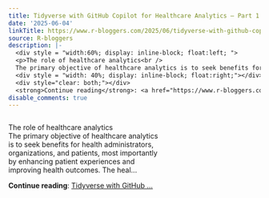 ```yaml
---
title: Tidyverse with GitHub Copilot for Healthcare Analytics – Part 1
date: '2025-06-04'
linkTitle: https://www.r-bloggers.com/2025/06/tidyverse-with-github-copilot-for-healthcare-analytics-part-1/
source: R-bloggers
description: |-
  <div style = "width:60%; display: inline-block; float:left; ">
  <p>The role of healthcare analytics<br />
  The primary objective of healthcare analytics is to seek benefits for health administrators, organizations, and patients, most importantly by enhancing patient experiences and improving health outcomes. The heal...</p></div>
  <div style = "width: 40%; display: inline-block; float:right;"></div>
  <div style="clear: both;"></div>
  <strong>Continue reading</strong>: <a href="https://www.r-bloggers.com/2025/06/tidyverse-with-github-copilot-for-healthcare-analytics-part-1/">Tidyverse with GitHub ...
disable_comments: true
---
```

<div style = "width:60%; display: inline-block; float:left; ">
<p>The role of healthcare analytics<br />
The primary objective of healthcare analytics is to seek benefits for health administrators, organizations, and patients, most importantly by enhancing patient experiences and improving health outcomes. The heal...</p></div>
<div style = "width: 40%; display: inline-block; float:right;"></div>
<div style="clear: both;"></div>
<strong>Continue reading</strong>: <a href="https://www.r-bloggers.com/2025/06/tidyverse-with-github-copilot-for-healthcare-analytics-part-1/">Tidyverse with GitHub ...